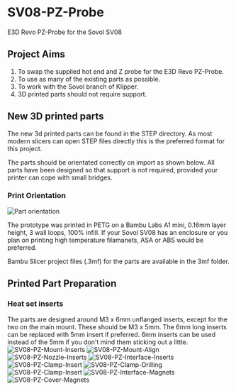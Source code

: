 # SV08-PZ-Probe
E3D Revo PZ-Probe for the Sovol SV08

## Project Aims
1. To swap the supplied hot end and Z probe for the E3D Revo PZ-Probe.
2. To use as many of the existing parts as possible.
3. To work with the Sovol branch of Klipper.
4. 3D printed parts should not require support.

## New 3D printed parts 
The new 3d printed parts can be found in the STEP directory.  As most modern slicers can open STEP files directly this is the preferred format for this project.

The parts should be orientated correctly on import as shown below. All parts have been designed so that support is not required, provided your printer can cope with small bridges.

### Print Orientation
![Part orientation](https://github.com/user-attachments/assets/07280144-55c2-42c0-a30d-4ba959a8a86b)

The prototype was printed in PETG on a Bambu Labs A1 mini, 0.16mm layer height, 3 wall loops, 100% infill.  If your Sovol SV08 has an enclosure or you plan on printing high temperature filamanets, ASA or ABS would be preferred.

Bambu Slicer project files (.3mf) for the parts are available in the 3mf folder.

## Printed Part Preparation

### Heat set inserts

The parts are designed around M3 x 6mm unflanged inserts, except for the two on the main mount.  These should be M3 x 5mm.  The 6mm long inserts can be replaced with 5mm insert if preferred. 6mm inserts can be used instead of the 5mm if you don't mind them sticking out a little.
![SV08-PZ-Mount-Inserts](https://github.com/user-attachments/assets/34dcc953-fa18-4dde-a9e0-c0571eb4ea9e|width=100) 
![SV08-PZ-Mount-Align](https://github.com/user-attachments/assets/41fa3032-26f8-41d1-a118-2248aeb71007)
![SV08-PZ-Nozzle-Inserts](https://github.com/user-attachments/assets/d13f1943-6378-4680-8a46-3fc792e668b6)
![SV08-PZ-Interface-Inserts](https://github.com/user-attachments/assets/62375404-f2ef-4302-b78d-b9473636c500)
![SV08-PZ-Clamp-Insert](https://github.com/user-attachments/assets/067ea818-f386-4237-9168-8eb43ca5d606)
![SV08-PZ-Clamp-Drilling](https://github.com/user-attachments/assets/b447569a-eb55-461c-869b-2f5be23f3f4e)
![SV08-PZ-Clamp-Insert](https://github.com/user-attachments/assets/0ddbc7e9-a8fd-46f7-812e-f4f9a99e4a37)
![SV08-PZ-Interface-Magnets](https://github.com/user-attachments/assets/0eb65fa7-6532-4c38-b19a-d96a050417f1)
![SV08-PZ-Cover-Magnets](https://github.com/user-attachments/assets/4a0b9fc1-ff6c-4f2c-ae6e-96f67f16a22a)






